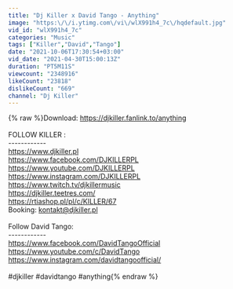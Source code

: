 ```yaml
---
title: "Dj Killer x David Tango - Anything"
image: "https:\/\/i.ytimg.com\/vi\/wlX991h4_7c\/hqdefault.jpg"
vid_id: "wlX991h4_7c"
categories: "Music"
tags: ["Killer","David","Tango"]
date: "2021-10-06T17:30:54+03:00"
vid_date: "2021-04-30T15:00:13Z"
duration: "PT5M11S"
viewcount: "2348916"
likeCount: "23818"
dislikeCount: "669"
channel: "Dj Killer"
---
```

{% raw %}Download: <a rel="nofollow" target="blank" href="https://djkiller.fanlink.to/anything">https://djkiller.fanlink.to/anything</a><br /><br />FOLLOW KILLER :<br />------------<br /><a rel="nofollow" target="blank" href="https://www.djkiller.pl​">https://www.djkiller.pl​</a><br /><a rel="nofollow" target="blank" href="https://www.facebook.com/DJKILLERPL​​">https://www.facebook.com/DJKILLERPL​​</a><br /><a rel="nofollow" target="blank" href="https://www.youtube.com/DJKILLERPL​​">https://www.youtube.com/DJKILLERPL​​</a><br /><a rel="nofollow" target="blank" href="https://www.instagram.com/DJKILLERPL​​">https://www.instagram.com/DJKILLERPL​​</a><br /><a rel="nofollow" target="blank" href="https://www.twitch.tv/djkillermusic​">https://www.twitch.tv/djkillermusic​</a><br /><a rel="nofollow" target="blank" href="https://djkiller.teetres.com/​​">https://djkiller.teetres.com/​​</a><br /><a rel="nofollow" target="blank" href="https://rtiashop.pl/pl/c/KILLER/67">https://rtiashop.pl/pl/c/KILLER/67</a> <br />Booking: kontakt@djkiller.pl<br /><br />Follow David Tango:<br />------------<br /><a rel="nofollow" target="blank" href="https://www.facebook.com/DavidTangoOfficial">https://www.facebook.com/DavidTangoOfficial</a><br /><a rel="nofollow" target="blank" href="https://www.youtube.com/c/DavidTango">https://www.youtube.com/c/DavidTango</a><br /><a rel="nofollow" target="blank" href="https://www.instagram.com/davidtangoofficial/">https://www.instagram.com/davidtangoofficial/</a><br /><br />#djkiller #davidtango #anything{% endraw %}
